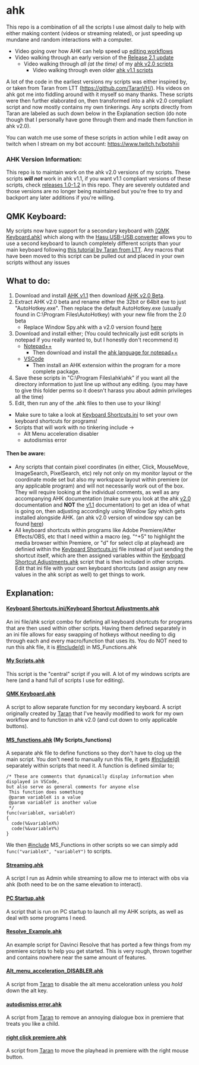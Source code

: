 # ahk
This repo is a combination of all the scripts I use almost daily to help with either making content (videos or streaming related), or just speeding up mundane and random interactions with a computer.

- Video going over how AHK can help speed up [editing workflows](https://youtu.be/Iv-oR7An_iI)
- Video walking through an early version of the [Release 2.1 update](https://youtu.be/JF_WISVJsPU)
  - Video walking through _all (at the time)_ of my [ahk v2.0 scripts](https://youtu.be/3rFDEonACxo)
      - Video walking through even older [ahk v1.1 scripts](https://youtu.be/QOztbpTe_Es)

A lot of the code in the earliest versions my scripts was either inspired by, or taken from Taran from LTT (https://github.com/TaranVH/). His videos on ahk got me into fiddling around with it myself so many thanks. These scripts were then further elaborated on, then transformed into a ahk v2.0 compliant script and now mostly contains my own tinkerings. Any scripts directly from Taran are labeled as such down below in the Explanation section (do note though that I personally have gone through them and made them function in ahk v2.0).

You can watch me use some of these scripts in action while I edit away on twitch when I stream on my bot account: https://www.twitch.tv/botshiii

### AHK Version Information:
This repo is to maintain work on the ahk v2.0 versions of my scripts. These scripts ***will not*** work in ahk v1.1, if you want v1.1 compliant versions of these scripts, check [releases 1.0-1.2](https://github.com/Tomshiii/ahk/releases) in this repo. They are severely outdated and those versions are no longer being maintained but you're free to try and backport any later additions if you're willing.

## QMK Keyboard:
My scripts now have support for a secondary keyboard with [[QMK Keyboard.ahk]](https://github.com/Tomshiii/ahk/blob/main/QMK%20Keyboard.ahk) which along with the [Hasu USB-USB converter](https://geekhack.org/index.php?topic=109514.0) allows you to use a second keyboard to launch completely different scripts than your main keyboard following [this tutorial by Taran from LTT](https://www.youtube.com/watch?v=GZEoss4XIgc). Any macros that have been moved to this script can be pulled out and placed in your own scripts without any issues

## What to do:
1. Download and install [AHK v1.1](https://www.autohotkey.com/) then download [AHK v2.0 Beta](https://www.autohotkey.com/v2/).
2. Extract AHK v2.0 beta and rename either the 32bit or 64bit exe to just "AutoHotkey.exe". Then replace the default AutoHotkey.exe (usually found in C:\Program Files\AutoHotkey) with your new file from the 2.0 beta
   - Replace Window Spy.ahk with a v2.0 version found [here](https://github.com/steelywing/AutoHotkey-Release/blob/master/installer/source/WindowSpy.v2.ahk)
3. Download and install either; (You could technically just edit scripts in notepad if you really wanted to, but I honestly don't recommend it)
   - [Notepad++](https://notepad-plus-plus.org/downloads/)
     - Then download and install the [ahk language for notepad++](https://www.autohotkey.com/boards/viewtopic.php?t=50)
   - [VSCode](https://code.visualstudio.com/)
     - Then install an AHK extension within the program for a more complete package.
4. Save these scripts in "C:\Program Files\ahk\ahk\" if you want all the directory information to just line up without any editing. (you may have to give this folder perms so it doesn't harass you about admin privileges all the time)
5. Edit, then run any of the .ahk files to then use to your liking!
  - Make sure to take a look at [Keyboard Shortcuts.ini](https://github.com/Tomshiii/ahk/tree/main/KSA) to set your own keyboard shortcuts for programs!
  - Scripts that will work with no tinkering include ->
     - Alt Menu acceleration disabler
     - autodismiss error
     
#### Then be aware:

- Any scripts that contain pixel coordinates (in either, Click, MouseMove, ImageSearch, PixelSearch, etc) rely not only on my monitor layout or the coordinate mode set but also my workspace layout within premiere (or any applicable program) and will not necessarily work out of the box. They will require looking at the individual comments, as well as any accompanying AHK documentation (make sure you look at the ahk [v2.0](https://lexikos.github.io/v2/docs/AutoHotkey.htm) documentation and **NOT** the [v1.1](https://www.autohotkey.com/docs/AutoHotkey.htm) documentation) to get an idea of what is going on, then adjusting accordingly using Window Spy which gets installed alongside AHK. (an ahk v2.0 version of window spy can be found [here](https://github.com/steelywing/AutoHotkey-Release/blob/master/installer/source/WindowSpy.v2.ahk))
- All keyboard shortcuts within programs like Adobe Premiere/After Effects/OBS, etc that I need within a macro (eg. "^+5" to highlight the media browser within Premiere, or "d" for select clip at playhead) are definied within the [Keyboard Shortcuts.ini](https://github.com/Tomshiii/ahk/tree/main/KSA) file instead of just sending the shortcut itself, which are then assigned variables within the [Keyboard Shortcut Adjustments.ahk](https://git.io/Jicuy) script that is then included in other scripts. Edit that ini file with your own keyboard shortcuts (and assign any new values in the ahk script as well) to get things to work.


## Explanation:

#### [Keyboard Shortcuts.ini/Keyboard Shortcut Adjustments.ahk](https://github.com/Tomshiii/ahk/tree/main/KSA)
An ini file/ahk script combo for defining all keyboard shortcuts for programs that are then used within other scripts. Having them defined separately in an ini file allows for easy swapping of hotkeys without needing to dig through each and every macro/function that uses its. You do NOT need to run this ahk file, it is [#Include(d)](https://lexikos.github.io/v2/docs/commands/_Include.htm) in MS_Functions.ahk

#### [My Scripts.ahk](https://github.com/Tomshiii/ahk/blob/main/My%20Scripts.ahk)
This script is the "central" script if you will. A lot of my windows scripts are here (and a hand full of scripts I use for editing).

#### [QMK Keyboard.ahk](https://github.com/Tomshiii/ahk/blob/main/QMK%20Keyboard.ahk)
A script to allow separate function for my secondary keyboard. A script originally created by [Taran](https://github.com/TaranVH/) that I've heavily modified to work for my own workflow and to function in ahk v2.0 (and cut down to only applicable buttons).

#### [MS_functions.ahk](https://github.com/Tomshiii/ahk/blob/main/MS_functions.ahk) (My Scripts_functions)
A separate ahk file to define functions so they don't have to clog up the main script. You don't need to manually run this file, it gets [#Include(d)](https://lexikos.github.io/v2/docs/commands/_Include.htm) separately within scripts that need it. A function is defined similar to;
```autohotkey
/* These are comments that dynamically display information when displayed in VSCode,
but also serve as general comments for anyone else
 This function does something
 @param variableX is a value
 @param variableY is another value
 */
func(variableX, variableY)
{
  code(%&variableX%)
  code(%&variableY%)
}
```
We then [#include](https://lexikos.github.io/v2/docs/commands/_Include.htm) MS_Functions in other scripts so we can simply add `func("variableX", "variableY")` to scripts.

#### [Streaming.ahk](https://github.com/Tomshiii/ahk/tree/main/Stream)
A script I run as Admin while streaming to allow me to interact with obs via ahk (both need to be on the same elevation to interact).

#### [PC Startup.ahk](https://github.com/Tomshiii/ahk/blob/main/PC%20Startup.ahk)
A script that is run on PC startup to launch all my AHK scripts, as well as deal with some programs I need.

#### [Resolve_Example.ahk](https://github.com/Tomshiii/ahk/blob/main/Resolve_Example.ahk)
An example script for Davinci Resolve that has ported a few things from my premiere scripts to help you get started. This is very rough, thrown together and contains nowhere near the same amount of features.

#### [Alt_menu_acceleration_DISABLER.ahk](https://github.com/Tomshiii/ahk/blob/main/Alt_menu_acceleration_DISABLER.ahk)
A script from [Taran](https://github.com/TaranVH/) to disable the alt menu acceloration unless you _hold_ down the alt key.

#### [autodismiss error.ahk](https://github.com/Tomshiii/ahk/blob/main/autodismiss%20error.ahk)
A script from [Taran](https://github.com/TaranVH/) to remove an annoying dialogue box in premiere that treats you like a child.

#### [right click premiere.ahk](https://github.com/Tomshiii/ahk/blob/main/right%20click%20premiere.ahk)
A script from [Taran](https://github.com/TaranVH/) to move the playhead in premiere with the right mouse button.
